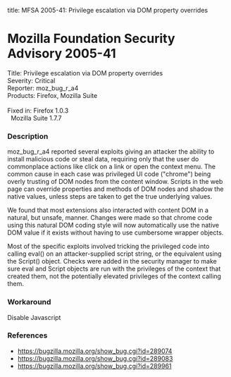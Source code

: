 title: MFSA 2005-41: Privilege escalation via DOM property overrides

<h1>Mozilla Foundation Security Advisory 2005-41</h1>

<p><span class="label">Title:</span>      Privilege escalation via DOM property overrides<br/>
<span class="label">Severity:</span>   Critical<br/>
<span class="label">Reporter:</span>   moz_bug_r_a4<br/>
<span class="label">Products:</span>   Firefox, Mozilla Suite<br/>
<br/>
<span class="label">Fixed in:</span>   Firefox 1.0.3<br/>
<span class="label">&#160;</span>      Mozilla Suite 1.7.7</p>

<h3>Description</h3>

<p>moz_bug_r_a4 reported several exploits giving an attacker
the ability to install malicious code or steal data, requiring only
that the user do commonplace actions like click on a link or open
the context menu. The common cause in each case was privileged UI code
("chrome") being overly trusting of DOM nodes from the content window.
Scripts in the web page can override properties and methods of DOM
nodes and shadow the native values, unless steps are taken to get the
true underlying values.</p>

<p>We found that most extensions also interacted with content DOM in a
natural, but unsafe, manner.
Changes were made so that chrome code using this natural DOM coding style
will now automatically use the native DOM value if it exists without having
to use cumbersome wrapper objects.</p>

<p>Most of the specific exploits involved tricking the privileged code
into calling eval() on an attacker-supplied script string, or the equivalent
using the Script() object. Checks were added in the security manager
to make sure eval and Script objects are run with the privileges of the
context that created them, not the potentially elevated privileges of
the context calling them.</p>

<h3>Workaround</h3>

<p>Disable Javascript</p>

<h3>References</h3>

<ul>
<li><a href="https://bugzilla.mozilla.org/show_bug.cgi?id=289074">
https://bugzilla.mozilla.org/show_bug.cgi?id=289074</a></li>

<li><a href="https://bugzilla.mozilla.org/show_bug.cgi?id=289083">
https://bugzilla.mozilla.org/show_bug.cgi?id=289083</a></li>

<li><a href="https://bugzilla.mozilla.org/show_bug.cgi?id=289961">
https://bugzilla.mozilla.org/show_bug.cgi?id=289961</a></li>
</ul>



